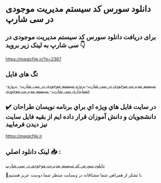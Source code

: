 # دانلود سورس کد سیستم مدیریت موجودی در سی شارپ

## برای دریافت دانلود سورس کد سیستم مدیریت موجودی در سی شارپ به لینک زیر بروید 👇

https://magicfile.ir/?p=2367

## تگ های فایل

-[سيستم مديريت موجودي در سي شارپ](https://magicfile.ir/product/%d8%b3%d9%88%d8%b1%d8%b3-%da%a9%d8%af-%d8%b3%d9%8a%d8%b3%d8%aa%d9%85-%d9%85%d8%af%d9%8a%d8%b1%d9%8a%d8%aa-%d9%85%d9%88%d8%ac%d9%88%d8%af%d9%8a-%d8%af%d8%b1-%d8%b3%d9%8a-%d8%b4%d8%a7%d8%b1%d9%be/)-[پروژه سیستم موجودی در سی شارپ](https://magicfile.ir/product/%d8%b3%d9%88%d8%b1%d8%b3-%da%a9%d8%af-%d8%b3%d9%8a%d8%b3%d8%aa%d9%85-%d9%85%d8%af%d9%8a%d8%b1%d9%8a%d8%aa-%d9%85%d9%88%d8%ac%d9%88%d8%af%d9%8a-%d8%af%d8%b1-%d8%b3%d9%8a-%d8%b4%d8%a7%d8%b1%d9%be/)-[ پروژه حسابداری سی شارپ](https://magicfile.ir/product/%d8%b3%d9%88%d8%b1%d8%b3-%da%a9%d8%af-%d8%b3%d9%8a%d8%b3%d8%aa%d9%85-%d9%85%d8%af%d9%8a%d8%b1%d9%8a%d8%aa-%d9%85%d9%88%d8%ac%d9%88%d8%af%d9%8a-%d8%af%d8%b1-%d8%b3%d9%8a-%d8%b4%d8%a7%d8%b1%d9%be/)-[  سيستم مديريت موجودي](https://magicfile.ir/product/%d8%b3%d9%88%d8%b1%d8%b3-%da%a9%d8%af-%d8%b3%d9%8a%d8%b3%d8%aa%d9%85-%d9%85%d8%af%d9%8a%d8%b1%d9%8a%d8%aa-%d9%85%d9%88%d8%ac%d9%88%d8%af%d9%8a-%d8%af%d8%b1-%d8%b3%d9%8a-%d8%b4%d8%a7%d8%b1%d9%be/)

## ✔️ در سايت فايل هاي ويژه اي براي برنامه نويسان طراحان دانشجويان و دانش آموزان قرار داده ايم از بقيه فايل سايت نيز ديدن فرماييد

https://magicfile.ir


## لينک دانلود اصلي 📥 :

[دانلود سورس کد سیستم مدیریت موجودی در سی شارپ](https://magicfile.ir/product/%d8%b3%d9%88%d8%b1%d8%b3-%da%a9%d8%af-%d8%b3%d9%8a%d8%b3%d8%aa%d9%85-%d9%85%d8%af%d9%8a%d8%b1%d9%8a%d8%aa-%d9%85%d9%88%d8%ac%d9%88%d8%af%d9%8a-%d8%af%d8%b1-%d8%b3%d9%8a-%d8%b4%d8%a7%d8%b1%d9%be/) 


🙏با تشکر از همراهي شما مشتاقانه در وبسایت منتظر شما دوست عزیز هستیم

